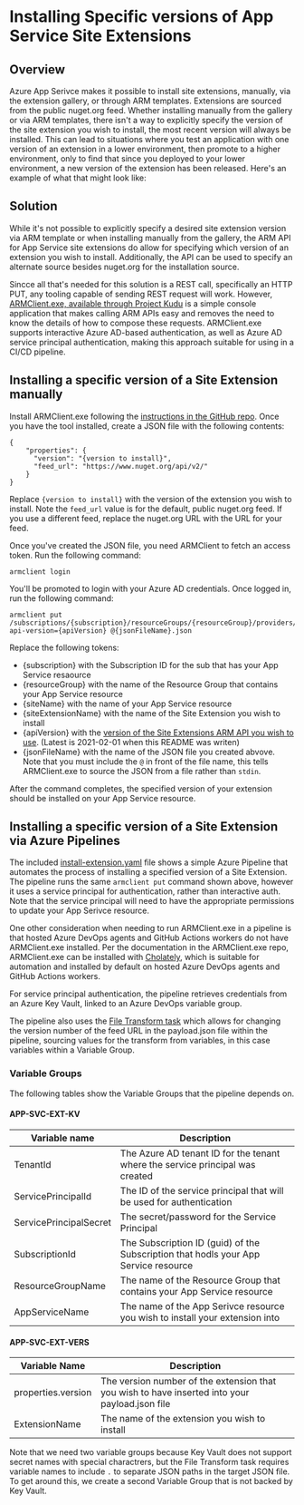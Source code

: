 # Installing Specific versions of App Service Site Extensions

## Overview
Azure App Serivce makes it possible to install site extensions, manually, via the extension gallery, or through ARM templates.  Extensions are sourced from the public nuget.org feed.  Whether installing manually from the gallery or via ARM templates, there isn't a way to explicitly specify the version of the site extension you wish to install, the most recent version will always be installed.  This can lead to situations where you test an application with one version of an extension in a lower environment, then promote to a higher environment, only to find that since you deployed to your lower environment, a new version of the extension has been released.  Here's an example of what that might look like:

## Solution
While it's not possible to explicitly specify a desired site extension version via ARM template or when installing manually from the gallery, the ARM API for App Service site extensions do allow for specifying which version of an extension you wish to install.  Additionally, the API can be used to specify an alternate source besides nuget.org for the installation source.

Sincce all that's needed for this solution is a REST call, specifically an HTTP PUT, any tooling capable of sending REST request will work.  However, [ARMClient.exe, available through Project Kudu](https://github.com/projectkudu/ARMClient) is a simple console application that makes calling ARM APIs easy and removes the need to know the details of how to compose these requests.  ARMClient.exe supports interactive Azure AD-based authentication, as well as Azure AD service principal authentication, making this approach suitable for using in a CI/CD pipeline.

## Installing a specific version of a Site Extension manually
Install ARMClient.exe following the [instructions in the GitHub repo](https://github.com/projectkudu/ARMClient#armclient).  Once you have the tool installed, create a JSON file with the following contents:

```
{
    "properties": {
      "version": "{version to install}",
      "feed_url": "https://www.nuget.org/api/v2/"
    }
}
```
Replace `{version to install}` with the version of the extension you wish to install.  Note the `feed_url` value is for the default, public nuget.org feed.  If you use a different feed, replace the nuget.org URL with the URL for your feed.

Once you've created the JSON file, you need ARMClient to fetch an access token.  Run the following command:

```
armclient login
```

You'll be promoted to login with your Azure AD credentials.  Once logged in, run the following command:

```
armclient put /subscriptions/{subscription}/resourceGroups/{resourceGroup}/providers/Microsoft.Web/sites/{siteName}/siteextensions/{siteExtensionName}?api-version={apiVersion} @{jsonFileName}.json

```
Replace the following tokens:
* {subscription} with the Subscription ID for the sub that has your App Service resaource
* {resourceGroup} with the name of the Resource Group that contains your App Service resource
* {siteName} with the name of your App Service resource
* {siteExtensionName} with the name of the Site Extension you wish to install
* {apiVersion} with the [version of the Site Extensions ARM API you wish to use](https://docs.microsoft.com/en-us/azure/templates/microsoft.web/sites/siteextensions?tabs=json).  (Latest is 2021-02-01 when this README was writen)
* {jsonFileName} with the name of the JSON file you created abvove.  Note that you must include the `@` in front of the file name, this tells ARMClient.exe to source the JSON from a file rather than `stdin`.



After the command completes, the specified version of your extension should be installed on your App Service resource.

## Installing a specific version of a Site Extension via Azure Pipelines
The included [install-extension.yaml](/.pipelines/install-extension.yaml) file shows a simple Azure Pipeline that automates the process of installing a specified version of a Site Extension.  The pipeline runs the same `armclient put` command shown above, however it uses a service principal for authentication, rather than interactive auth.  Note that the service principal will need to have the appropriate permissions to update your App Serivce resource.  

One other consideration when needing to run ARMClient.exe in a pipeline is that hosted Azure DevOps agents and GitHub Actions workers do not have ARMClient.exe installed.  Per the documentation in the ARMClient.exe repo, ARMClient.exe can be installed with [Cholately](https://chocolatey.org/), which is suitable for automation and installed by default on hosted Azure DevOps agents and GitHub Actions workers.

For service principal authentication, the pipeline retrieves credentials from an Azure Key Vault, linked to an Azure DevOps variable group.

The pipeline also uses the [File Transform task](https://docs.microsoft.com/en-us/azure/devops/pipelines/tasks/utility/file-transform?view=azure-devops) which allows for changing the version number of the feed URL in the payload.json file within the pipeline, sourcing values for the transform from variables, in this case variables within a Variable Group.

### Variable Groups
The following tables show the Variable Groups that the pipeline depends on.

#### APP-SVC-EXT-KV
|Variable name|Description|
|-|-|
|TenantId|The Azure AD tenant ID for the tenant where the service principal was created|
|ServicePrincipalId|The ID of the service principal that will be used for authentication|
|ServicePrincipalSecret|The secret/password for the Service Principal|
|SubscriptionId|The Subscription ID (guid) of the Subscription that hodls your App Service resource|
|ResourceGroupName| The name of the Resource Group that contains your App Service resource|
|AppServiceName|The name of the App Serivce resource you wish to install your extension into|


#### APP-SVC-EXT-VERS
|Variable Name|Description|
|-|-|
|properties.version|The version number of the extension that you wish to have inserted into your payload.json file|
|ExtensionName|The name of the extension you wish to install|

Note that we need two variable groups because Key Vault does not support secret names with special charactrers, but the File Transform task requires variable names to include `.` to separate JSON paths in the target JSON file.  To get around this, we create a second Variable Group that is not backed by Key Vault.
